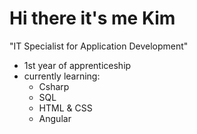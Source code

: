 # Hi there it's me Kim

"IT Specialist for Application Development"

- 1st year of apprenticeship
- currently learning:
  - Csharp
  - SQL
  - HTML & CSS
  - Angular
